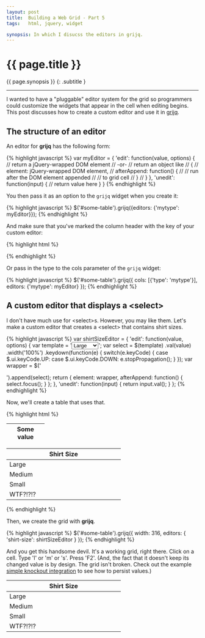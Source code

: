 ```yaml
---
layout: post
title:  Building a Web Grid - Part 5
tags:   html, jquery, widget

synopsis: In which I disucss the editors in grijq.
---
```


# {{ page.title }}

{{ page.synopsis }}
{: .subtitle }

-----

I wanted to have a "pluggable" editor system for the grid so programmers
could customize the widgets that appear in the cell when editing begins. This
post discusses how to create a custom editor and use it in
[grijq](http://curtis.schlak.com/grijq).

## The structure of an editor

An editor for **grijq** has the following form:

{% highlight javascript %}
var myEditor = {
  'edit': function(value, options) {
    // return a jQuery-wrapped DOM element
    //   -or-
    // return an object like
    // {
    //   element: jQuery-wrapped DOM element,
    //   afterAppend: function() {
    //     // run after the DOM element appended
    //     // to grid cell
    //   }
    // }
  },
  'unedit': function(input) {
    // return value here
  }
}
{% endhighlight %}

You then pass it as an option to the `grijq` widget when you create it:

{% highlight javascript %}
$('#some-table').grijq({editors: {'mytype': myEditor}});
{% endhighlight %}

And make sure that you've marked the column header with the key of your custom
editor:

{% highlight html %}
<table id="some-table" width="100">
  <colgroup>
    <col width="100">
  </colgroup>
  <thead>
    <tr>
      <th data-type="mytype">Some value</th>
    </tr>
  </thead>
  <tbody>
{% endhighlight %}

Or pass in the type to the cols parameter of the `grijq` widget:

{% highlight javascript %}
$('#some-table').grijq({
  cols: [{'type': 'mytype'}],
  editors: {'mytype': myEditor}
});
{% endhighlight %}

## A custom editor that displays a &lt;select&gt;

I don't have much use for &lt;select&gt;s. However, you may like them. Let's make a
custom editor that creates a &lt;select&gt; that contains shirt sizes. 

{% highlight javascript %}
var shirtSizeEditor = {
  'edit': function(value, options) {
    var template = '<select>' +
                      '<option>Large</option>' +
                      '<option>Medium</option>' +
                      '<option>Small</option>' +
                    '</select>';
    var select = $(template)
      .val(value)
      .width('100%')
      .keydown(function(e) {
        switch(e.keyCode) {
          case $.ui.keyCode.UP:
          case $.ui.keyCode.DOWN:
            e.stopPropagation();
        }
      });
    var wrapper = $('<div></div>').append(select);
    return {
      element: wrapper,
      afterAppend: function() {
        select.focus();
      }
    };
  },
  'unedit': function(input) {
    return input.val();
  }
};
{% endhighlight %}

Now, we'll create a table that uses that.

{% highlight html %}
<table id="some-table" width="300">
  <colgroup><col width="300"></colgroup>
  <thead>
    <tr>
      <th data-type="shirt-size">Shirt Size</th>
    </tr>
  </thead>
  <tbody>
    <tr><td>Large</td></tr>
    <tr><td>Medium</td></tr>
    <tr><td>Small</td></tr>
    <tr><td>WTF?!?!?</td></tr>
  </tbody>
</table>
{% endhighlight %}

Then, we create the grid with **grijq**.

{% highlight javascript %}
$('#some-table').grijq({
  width: 316,
  editors: {
    'shirt-size': shirtSizeEditor
  }
});
{% endhighlight %}

And you get this handsome devil. It's a working grid, right there. Click on
a cell. Type 'l' or 'm' or 's'. Press 'F2'.  (And, the fact that it doesn't
keep its changed value is by design. The grid isn't broken. Check out the
example
[simple knockout integration](http://curtis.schlak.com/grijq/examples/simple-knockout-integration.html)
to see how to persist values.)

<table id="some-table" width="300">
  <colgroup><col width="300" /></colgroup>
  <thead>
    <tr>
      <th data-type="shirt-size">Shirt Size</th>
    </tr>
  </thead>
  <tbody>
    <tr><td>Large</td></tr>
    <tr><td>Medium</td></tr>
    <tr><td>Small</td></tr>
    <tr><td>WTF?!?!?</td></tr>
  </tbody>
</table>

<link rel="stylesheet" href="/css/jquery-ui-1.8.21.css" />
<link rel="stylesheet" href="/css/jquery.ui.grijq-0.2.4.css" />
<script src="/scripts/jquery-1.7.2.min.js"> </script>
<script src="/scripts/jquery-ui-1.8.21.min.js"> </script>
<script src="/scripts/jquery.ui.grijq-0.2.4.js"> </script>

<script>
  var shirtSizeEditor = {
    'edit': function(value, options) {
      var template = '<select>' +
                        '<option>Large</option>' +
                        '<option>Medium</option>' +
                        '<option>Small</option>' +
                      '</select>';
      var select = $(template)
        .val(value)
        .width('100%')
        .keydown(function(e) {
          switch(e.keyCode) {
            case $.ui.keyCode.UP:
            case $.ui.keyCode.DOWN:
              e.stopPropagation();
          }
        });
      var wrapper = $('<div></div>').append(select);
      return {
        element: wrapper,
        afterAppend: function() {
          select.focus();
        }
      };
    },
    'unedit': function(wrapper) {
      return wrapper.children().val();
    }
  };
  $(function() {
    $('#some-table').grijq({
      width: 316,
      editors: {
        'shirt-size': shirtSizeEditor
      }
    });
  });
</script>
